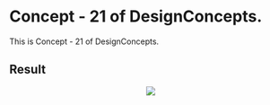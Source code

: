 Concept - 21 of DesignConcepts.
==============================

This is Concept - 21 of DesignConcepts.

Result
-----------
<p align="center">
  <img src="c21.png"/>
</p>
